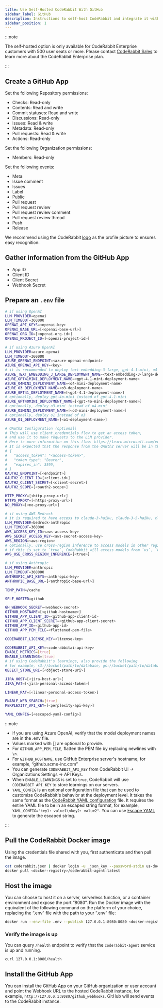 ```yaml
---
title: Use Self-Hosted CodeRabbit With GitHub
sidebar_label: GitHub
description: Instructions to self-host CodeRabbit and integrate it with GitHub.
sidebar_position: 1
---
```


:::note

The self-hosted option is only available for CodeRabbit Enterprise customers with 500 user seats or more. Please contact [CodeRabbit Sales](mailto:sales@coderabbit.ai) to learn more about the CodeRabbit Enterprise plan.

:::

## Create a GitHub App

Set the following Repository permissions:

- Checks: Read-only
- Contents: Read and write
- Commit statuses: Read and write
- Discussions: Read-only
- Issues: Read & write
- Metadata: Read-only
- Pull requests: Read & write
- Actions: Read-only

Set the following Organization permissions:

- Members: Read-only

Set the following events:

- Meta
- Issue comment
- Issues
- Label
- Public
- Pull request
- Pull request review
- Pull request review comment
- Pull request review thread
- Push
- Release

We recommend using the CodeRabbit [logo](/img/integrations/logo.png) as the profile picture to ensures easy recognition.

## Gather information from the GitHub App

- App ID
- Client ID
- Client Secret
- Webhook Secret

## Prepare an `.env` file

```bash
# if using OpenAI
LLM_PROVIDER=openai
LLM_TIMEOUT=360000
OPENAI_API_KEYS=<openai-key>
OPENAI_BASE_URL=[<openai-base-url>]
OPENAI_ORG_ID=[<openai-org-id>]
OPENAI_PROJECT_ID=[<openai-project-id>]

# if using Azure OpenAI
LLM_PROVIDER=azure-openai
LLM_TIMEOUT=360000
AZURE_OPENAI_ENDPOINT=<azure-openai-endpoint>
AZURE_OPENAI_API_KEY=<key>
# it is recommended to deploy text-embedding-3-large, gpt-4.1-mini, o4-mini, o3, gpt-4.1 (optionally).
AZURE_TEXT_EMBEDDING_3_LARGE_DEPLOYMENT_NAME=<text-embedding-3-large-deployment-name>
AZURE_GPT41MINI_DEPLOYMENT_NAME=<gpt-4.1-mini-deployment-name>
AZURE_O4MINI_DEPLOYMENT_NAME=<o4-mini-deployment-name>
AZURE_O3_DEPLOYMENT_NAME=<o3-deployment-name>
AZURE_GPT41_DEPLOYMENT_NAME=[<gpt-4.1-deployment-name>]
# optionally, deploy gpt-4o-mini instead of gpt-4.1-mini
AZURE_GPT4OMINI_DEPLOYMENT_NAME=[<gpt-4o-mini-deployment-name>]
# optionally, deploy o3-mini instead of o4-mini
AZURE_O3MINI_DEPLOYMENT_NAME=[<o3-mini-deployment-name>]
# optionally, deploy o1 instead of o3
AZURE_O1_DEPLOYMENT_NAME=[<o1-deployment-name>]

# OAuth2 Configuration (optional)
# This will use client_credentials flow to get an access token,
# and use it to make requests to the LLM provider.
# Here is more information on this flow: https://learn.microsoft.com/en-us/entra/identity-platform/v2-oauth2-client-creds-grant-flow#first-case-access-token-request-with-a-shared-secret
# It is expected that the response from the OAuth2 server will be in the format
# {
#   "access_token": "<access-token>",
#   "token_type": "Bearer",
#   "expires_in": 3599,
# }
OAUTH2_ENDPOINT=[<endpoint>]
OAUTH2_CLIENT_ID=[<client-id>]
OAUTH2_CLIENT_SECRET=[<client-secret>]
OAUTH2_SCOPE=[<oauth2-scope>]

HTTP_PROXY=[<http-proxy-url>]
HTTPS_PROXY=[<https-proxy-url>]
NO_PROXY=[<no-proxy-url>]

# if using AWS Bedrock
# it is required to have access to claude-3-haiku, claude-3-5-haiku, claude-sonnet-4, claude-opus-4.
LLM_PROVIDER=bedrock-anthropic
LLM_TIMEOUT=360000
AWS_ACCESS_KEY_ID=<aws-access-key>
AWS_SECRET_ACCESS_KEY=<aws-secret-access-key>
AWS_REGION=<aws-region>
# optionally, use cross-region inference to access models in other regions
# if this is set to `true`, CodeRabbit will access models from `us`, `eu`, or `ap` regions based on the AWS_REGION value.
AWS_USE_CROSS_REGION_INFERENCE=[<true>]

# if using Anthropic
LLM_PROVIDER=anthropic
LLM_TIMEOUT=360000
ANTHROPIC_API_KEYS=<anthropic-key>
ANTHROPIC_BASE_URL=[<anthropic-base-url>]

TEMP_PATH=/cache

SELF_HOSTED=github

GH_WEBHOOK_SECRET=<webhook-secret>
GITHUB_HOSTNAME=[<github-hostname>]
GITHUB_APP_CLIENT_ID=<github-app-client-id>
GITHUB_APP_CLIENT_SECRET=<github-app-client-secret>
GITHUB_APP_ID=<github-app-id>
GITHUB_APP_PEM_FILE=<flattened-pem-file>

CODERABBIT_LICENSE_KEY=<license-key>

CODERABBIT_API_KEY=<coderabbitai-api-key>
ENABLE_METRICS=[true]
ENABLE_LEARNINGS=[true]
# if using CodeRabbit's learnings, also provide the following
# for example, s3://bucket/path/to/database, gs://bucket/path/to/database, etc.
OBJECT_STORE_URI=[<object-store-uri>]

JIRA_HOST=[<jira-host-url>]
JIRA_PAT=[<jira-personal-access-token>]

LINEAR_PAT=[<linear-personal-access-token>]

ENABLE_WEB_SEARCH=[true]
PERPLEXITY_API_KEY=[<perplexity-api-key>]

YAML_CONFIG=[<escaped-yaml-config>]
```

:::note

- If you are using Azure OpenAI, verify that the model deployment names are in the .env file.
- Values marked with [] are optional to provide.
- For `GITHUB_APP_PEM_FILE`, flatten the PEM file by replacing newlines with `\n`.
- For `GITHUB_HOSTNAME`, use GitHub Enterprise server's hostname, for example, “github.acme-inc.com”
- You can generate `CODERABBIT_API_KEY` from CodeRabbit UI -> Organizations Settings -> API Keys.
- When `ENABLE_LEARNINGS` is set to `true`, CodeRabbit will use `CODERABBIT_API_KEY` to store learnings on our servers.
- `YAML_CONFIG` is an optional configuration file that can be used to customize CodeRabbit's behavior at the deployment level. It takes the same format as the [CodeRabbit YAML configuration](/docs/getting-started/configure-coderabbit.md) file. It requires the entire YAML file to be in an escaped string format, for example, `YAML_CONFIG="key1: value1\nkey2: value2"`. You can use [Escape YAML](https://escapeyaml.dev/) to generate the escaped string.

:::

## Pull the CodeRabbit Docker image

Using the credentials file shared with you, first authenticate and then pull the image.

```bash
cat coderabbit.json | docker login -u _json_key --password-stdin us-docker.pkg.dev
docker pull <docker-registry>/coderabbit-agent:latest
```

## Host the image

You can choose to host it on a server, serverless function, or a container environment and expose the port “8080”. Run the Docker image with the equivalent of the following command on the platform of your choice, replacing the “.env” file with the path to your “.env” file:

```bash
docker run --env-file .env --publish 127.0.0.1:8080:8080 <docker-registry>/coderabbit-agent:latest
```

### Verify the image is up

You can query `/health` endpoint to verify that the `coderabbit-agent` service is up and running.

```bash
curl 127.0.0.1:8080/health
```

## Install the GitHub App

You can install the GitHub App on your GitHub organization or user account and point the Webhook URL to the hosted CodeRabbit instance, for example, `http://127.0.0.1:8080/github_webhooks`. GitHub will send events to the CodeRabbit instance.
